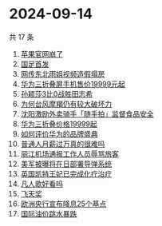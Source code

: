 # 2024-09-14

共 17 条

<!-- BEGIN ZHIHUSEARCH -->
<!-- 最后更新时间 Sat Sep 14 2024 20:18:10 GMT+0800 (China Standard Time) -->
1. [苹果官网崩了](https://www.zhihu.com/search?q=苹果官网崩了)
1. [国足首发](https://www.zhihu.com/search?q=国足首发)
1. [网传东北雨姐视频造假塌房](https://www.zhihu.com/search?q=网传东北雨姐视频造假塌房)
1. [华为三折叠屏手机售价19999元起](https://www.zhihu.com/search?q=华为三折叠屏手机售价19999元起)
1. [孙颖莎3比0战胜田志希](https://www.zhihu.com/search?q=孙颖莎3比0战胜田志希)
1. [为何台风摩羯仍有较大破坏力](https://www.zhihu.com/search?q=为何台风摩羯仍有较大破坏力)
1. [沈阳激励外卖骑手「随手拍」监督食品安全](https://www.zhihu.com/search?q=沈阳激励外卖骑手「随手拍」监督食品安全)
1. [华为三折叠价格19999起](https://www.zhihu.com/search?q=华为三折叠价格19999起)
1. [如何评价华为的品牌盛典](https://www.zhihu.com/search?q=如何评价华为的品牌盛典)
1. [普通人月薪过万真的很难吗](https://www.zhihu.com/search?q=普通人月薪过万真的很难吗)
1. [丽江机场通报工作人员辱骂旅客](https://www.zhihu.com/search?q=丽江机场通报工作人员辱骂旅客)
1. [美军被曝将在日部署导弹系统](https://www.zhihu.com/search?q=美军被曝将在日部署导弹系统)
1. [英国凯特王妃已完成化疗治疗](https://www.zhihu.com/search?q=英国凯特王妃已完成化疗治疗)
1. [凡人歌好看吗](https://www.zhihu.com/search?q=凡人歌好看吗)
1. [飞天奖](https://www.zhihu.com/search?q=飞天奖)
1. [欧洲央行宣布降息25个基点](https://www.zhihu.com/search?q=欧洲央行宣布降息25个基点)
1. [国际油价跳水暴跌](https://www.zhihu.com/search?q=国际油价跳水暴跌)
<!-- END ZHIHUSEARCH -->
